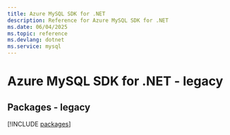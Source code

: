 ```yaml
---
title: Azure MySQL SDK for .NET
description: Reference for Azure MySQL SDK for .NET
ms.date: 06/04/2025
ms.topic: reference
ms.devlang: dotnet
ms.service: mysql
---
```

# Azure MySQL SDK for .NET - legacy
## Packages - legacy
[!INCLUDE [packages](mysql-index.md)]